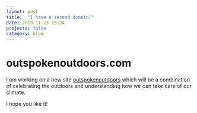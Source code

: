 ```yaml
---
layout: post
title:  "I have a second domain!"
date: 2019-11-23 15:24
projects: false
category: blog
---
```


# outspokenoutdoors.com

I am working on a new site [outspokenoutdoors](http://outspokenoutdoors.com) which will be a combination of celebrating the outdoors and understanding how we can take care of our climate.

I hope you like it!

